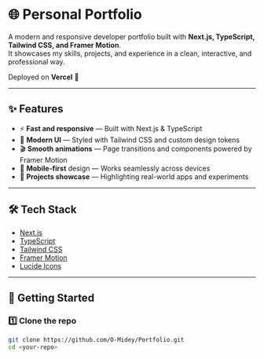 # 🌐 Personal Portfolio

A modern and responsive developer portfolio built with **Next.js, TypeScript, Tailwind CSS, and Framer Motion**.  
It showcases my skills, projects, and experience in a clean, interactive, and professional way.

Deployed on **Vercel** 🚀

---

## ✨ Features

- ⚡ **Fast and responsive** — Built with Next.js & TypeScript
- 🎨 **Modern UI** — Styled with Tailwind CSS and custom design tokens
- 🎬 **Smooth animations** — Page transitions and components powered by Framer Motion
- 📱 **Mobile-first** design — Works seamlessly across devices
- 💼 **Projects showcase** — Highlighting real-world apps and experiments

---

## 🛠️ Tech Stack

- [Next.js](https://nextjs.org/)
- [TypeScript](https://www.typescriptlang.org/)
- [Tailwind CSS](https://tailwindcss.com/)
- [Framer Motion](https://www.framer.com/motion/)
- [Lucide Icons](https://lucide.dev/)

---

## 🚀 Getting Started

### 1️⃣ Clone the repo

```bash
git clone https://github.com/O-Midey/Portfolio.git
cd <your-repo>
```
